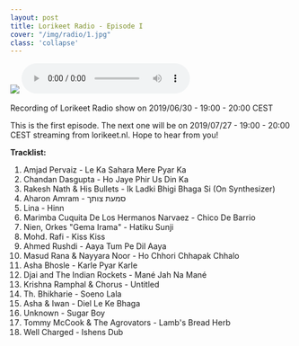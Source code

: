 ```yaml
---
layout: post
title: Lorikeet Radio - Episode I
cover: "/img/radio/1.jpg"
class: 'collapse'
---
```


<img class='cover' src="{{ page.cover }}"/>

<audio controls>
  <source src="{{ site.data.radio_shows.shows[0].link }}" type="audio/ogg">
</audio>

Recording of Lorikeet Radio show on 2019/06/30 - 19:00 - 20:00 CEST

This is the first episode. The next one will be on 2019/07/27 - 19:00 - 20:00 CEST streaming from lorikeet.nl. Hope to hear from you!

**Tracklist:**

1. Amjad Pervaiz - Le Ka Sahara Mere Pyar Ka
2. Chandan Dasgupta - Ho Jaye Phir Us Din Ka
3. Rakesh Nath & His Bullets - Ik Ladki Bhigi Bhaga Si (On Synthesizer)
4. Aharon Amram - סמעת צותך
5. Lina - Hinn
6. Marimba Cuquita De Los Hermanos Narvaez - Chico De Barrio
7. Nien, Orkes "Gema Irama" - Hatiku Sunji
8. Mohd. Rafi - Kiss Kiss
9. Ahmed Rushdi - Aaya Tum Pe Dil Aaya
10. Masud Rana & Nayyara Noor - Ho Chhori Chhapak Chhalo
11. Asha Bhosle - Karle Pyar Karle
12. Djai and The Indian Rockets - Mané Jah Na Mané
13. Krishna Ramphal & Chorus - Untitled
14. Th. Bhikharie - Soeno Lala
15. Asha & Iwan - Diel Le Ke Bhaga
16. Unknown - Sugar Boy
17. Tommy McCook & The Agrovators - Lamb's Bread Herb
18. Well Charged - Ishens Dub
